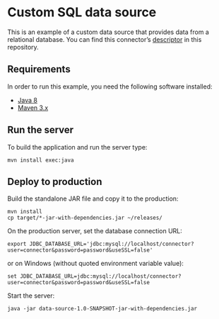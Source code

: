 # Custom SQL data source

This is an example of a custom data source that provides data from a relational database.
You can find this connector’s [descriptor](/java/data-source-sql/src/main/resource/descriptor.json) in this repository.

## Requirements

In order to run this example, you need the following software installed:

* [Java 8](https://www.java.com/)
* [Maven 3.x](http://maven.apache.org/)

## Run the server

To build the application and run the server type:

```shell
mvn install exec:java
```

## Deploy to production

Build the standalone JAR file and copy it to the production:

```shell
mvn install
cp target/*-jar-with-dependencies.jar ~/releases/
```

On the production server, set the database connection URL:

```shell
export JDBC_DATABASE_URL='jdbc:mysql://localhost/connector?user=connector&password=password&useSSL=false'
```

or on Windows (without quoted environment variable value):

```shell
set JDBC_DATABASE_URL=jdbc:mysql://localhost/connector?user=connector&password=password&useSSL=false
```

Start the server:

```shell
java -jar data-source-1.0-SNAPSHOT-jar-with-dependencies.jar
```
